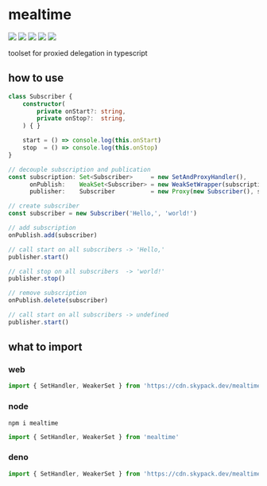 # mealtime
[![](https://badgen.net/packagephobia/install/mealtime?icon=npm&label&color=black&scale=1.3)](https://www.npmjs.com/package/mealtime) [![](https://badgen.net/npm/types/tslib?icon=typescript&label&color=black&scale=1.3)](https://github.com/domrally/mealtime/blob/main/code/context.d.ts) [![](https://badgen.net/badge/license/Fair?color=grey&scale=1.3)](https://github.com/domrally/mealtime/blob/main/LICENSE) [![](https://badgen.net/github/tag/domrally/mealtime?icon=git&label&color=grey&scale=1.3)](https://github.com/domrally/mealtime/releases) [![](https://badgen.net/github/status/domrally/mealtime?icon=github&label&color=black&scale=1.3)](https://github.com/domrally/mealtime/actions)

toolset for proxied delegation in typescript

## how to use

```ts
class Subscriber {
    constructor(
        private onStart?: string,
        private onStop?:  string,
    ) { }

    start = () => console.log(this.onStart)
    stop  = () => console.log(this.onStop)
}

// decouple subscription and publication
const subscription: Set<Subscriber>     = new SetAndProxyHandler(),
      onPublish:    WeakSet<Subscriber> = new WeakSetWrapper(subscription),
      publisher:    Subscriber          = new Proxy(new Subscriber(), subscription)

// create subscriber
const subscriber = new Subscriber('Hello,', 'world!')

// add subscription
onPublish.add(subscriber)

// call start on all subscribers -> 'Hello,'
publisher.start()

// call stop on all subscribers  -> 'world!'
publisher.stop()

// remove subscription
onPublish.delete(subscriber)

// call start on all subscribers -> undefined
publisher.start()

```

## what to import

### web
```js
import { SetHandler, WeakerSet } from 'https://cdn.skypack.dev/mealtime?min'
```

### node
```
npm i mealtime
```
```js
import { SetHandler, WeakerSet } from 'mealtime'
```

### deno
```ts
import { SetHandler, WeakerSet } from 'https://cdn.skypack.dev/mealtime?dts'
```
